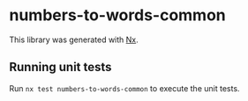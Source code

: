 # numbers-to-words-common

This library was generated with [Nx](https://nx.dev).

## Running unit tests

Run `nx test numbers-to-words-common` to execute the unit tests.
